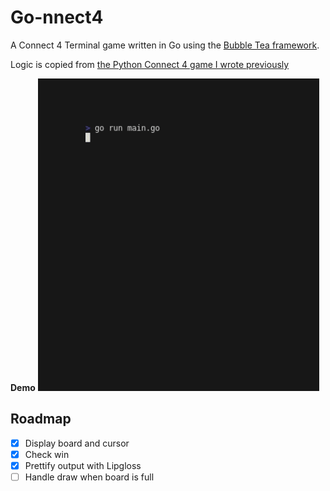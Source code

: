 # Go-nnect4

A Connect 4 Terminal game written in Go using the [Bubble Tea framework](https://github.com/charmbracelet/bubbletea).

Logic is copied from [the Python Connect 4 game I wrote previously](../connect_4/)

**Demo**
![demo-gif](./demo.gif)

## Roadmap

- [x] Display board and cursor
- [x] Check win
- [x] Prettify output with Lipgloss
- [ ] Handle draw when board is full
